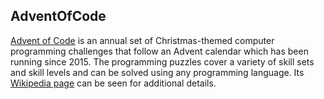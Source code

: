 ## AdventOfCode

[Advent of Code](https://adventofcode.com/2022) is an annual set of Christmas-themed computer programming challenges that follow an Advent calendar which has been running since 2015. The programming puzzles cover a variety of skill sets and skill levels and can be solved using any programming language. Its [Wikipedia page](https://en.wikipedia.org/wiki/Advent_of_Code) can be seen for additional details.

